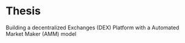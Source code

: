 # Thesis
Building a decentralized Exchanges (DEX) Platform with a Automated Market Maker (AMM) model

